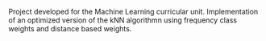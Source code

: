 Project developed for the Machine Learning curricular unit.
Implementation of an optimized version of the kNN algorithmn using frequency class weights and distance based weights.
